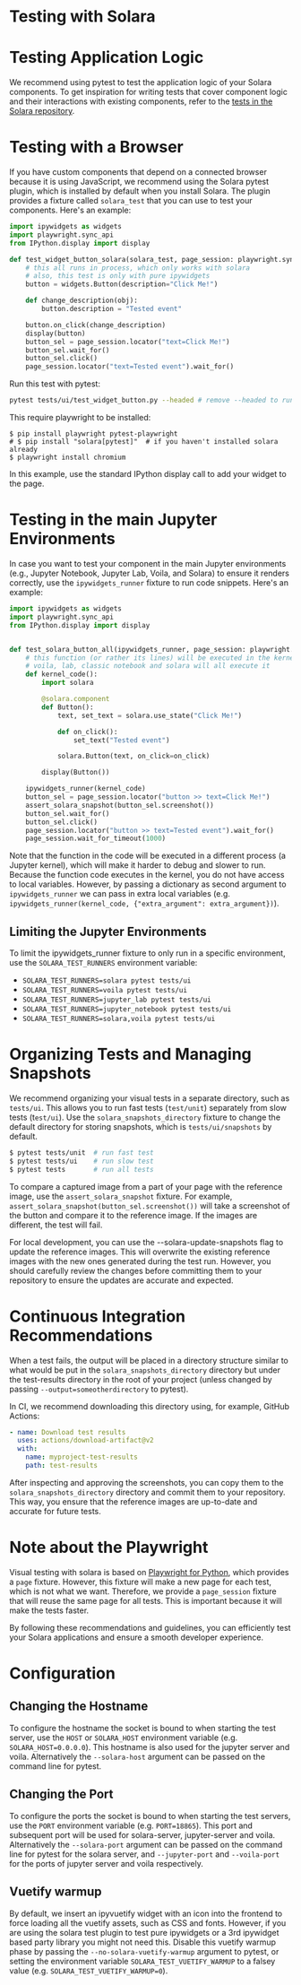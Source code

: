 # Testing with Solara
# Testing Application Logic

We recommend using pytest to test the application logic of your Solara components. To get inspiration for writing tests that cover component logic and their interactions with existing components, refer to the [tests in the Solara repository](https://github.com/widgetti/solara/tree/master/tests).

# Testing with a Browser

If you have custom components that depend on a connected browser because it is using JavaScript, we recommend using the Solara pytest plugin, which is installed by default when you install Solara. The plugin provides a fixture called `solara_test` that you can use to test your components. Here's an example:

```python
import ipywidgets as widgets
import playwright.sync_api
from IPython.display import display

def test_widget_button_solara(solara_test, page_session: playwright.sync_api.Page):
    # this all runs in process, which only works with solara
    # also, this test is only with pure ipywidgets
    button = widgets.Button(description="Click Me!")

    def change_description(obj):
        button.description = "Tested event"

    button.on_click(change_description)
    display(button)
    button_sel = page_session.locator("text=Click Me!")
    button_sel.wait_for()
    button_sel.click()
    page_session.locator("text=Tested event").wait_for()
```

Run this test with pytest:

```bash
pytest tests/ui/test_widget_button.py --headed # remove --headed to run headless
```

This require playwright to be installed:

```
$ pip install playwright pytest-playwright
# $ pip install "solara[pytest]"  # if you haven't installed solara already
$ playwright install chromium
```


In this example, use the standard IPython display call to add your widget to the page.

# Testing in the main Jupyter Environments

In case you want to test your component in the main Jupyter environments (e.g., Jupyter Notebook, Jupyter Lab, Voila, and Solara) to ensure it renders correctly, use the `ipywidgets_runner` fixture to run code snippets. Here's an example:

```python
import ipywidgets as widgets
import playwright.sync_api
from IPython.display import display


def test_solara_button_all(ipywidgets_runner, page_session: playwright.sync_api.Page, assert_solara_snapshot):
    # this function (or rather its lines) will be executed in the kernel
    # voila, lab, classic notebook and solara will all execute it
    def kernel_code():
        import solara

        @solara.component
        def Button():
            text, set_text = solara.use_state("Click Me!")

            def on_click():
                set_text("Tested event")

            solara.Button(text, on_click=on_click)

        display(Button())

    ipywidgets_runner(kernel_code)
    button_sel = page_session.locator("button >> text=Click Me!")
    assert_solara_snapshot(button_sel.screenshot())
    button_sel.wait_for()
    button_sel.click()
    page_session.locator("button >> text=Tested event").wait_for()
    page_session.wait_for_timeout(1000)
```

Note that the function in the code will be executed in a different process (a Jupyter kernel), which will make it harder to debug and slower to run.
Because the function code executes in the kernel, you do not have access to local variables. However, by passing a dictionary as second argument
to `ipywidgets_runner` we can pass in extra local variables (e.g. `ipywidgets_runner(kernel_code, {"extra_argument": extra_argument})`).

## Limiting the Jupyter Environments
To limit the ipywidgets_runner fixture to only run in a specific environment, use the `SOLARA_TEST_RUNNERS` environment variable:

 * `SOLARA_TEST_RUNNERS=solara pytest tests/ui`
 * `SOLARA_TEST_RUNNERS=voila pytest tests/ui`
 * `SOLARA_TEST_RUNNERS=jupyter_lab pytest tests/ui`
 * `SOLARA_TEST_RUNNERS=jupyter_notebook pytest tests/ui`
 * `SOLARA_TEST_RUNNERS=solara,voila pytest tests/ui`



# Organizing Tests and Managing Snapshots
We recommend organizing your visual tests in a separate directory, such as `tests/ui`. This allows you to run fast tests (`test/unit`) separately from slow tests (t`est/ui`). Use the `solara_snapshots_directory` fixture to change the default directory for storing snapshots, which is `tests/ui/snapshots` by default.

```bash
$ pytest tests/unit  # run fast test
$ pytest tests/ui    # run slow test
$ pytest tests       # run all tests
```

To compare a captured image from a part of your page with the reference image, use the `assert_solara_snapshot` fixture. For example, `assert_solara_snapshot(button_sel.screenshot())` will take a screenshot of the button and compare it to the reference image. If the images are different, the test will fail.

For local development, you can use the --solara-update-snapshots flag to update the reference images. This will overwrite the existing reference images with the new ones generated during the test run. However, you should carefully review the changes before committing them to your repository to ensure the updates are accurate and expected.


# Continuous Integration Recommendations

When a test fails, the output will be placed in a directory structure similar to what would be put in the `solara_snapshots_directory` directory but under the test-results directory in the root of your project (unless changed by passing `--output=someotherdirectory` to pytest).

In CI, we recommend downloading this directory using, for example, GitHub Actions:

```yaml
- name: Download test results
  uses: actions/download-artifact@v2
  with:
    name: myproject-test-results
    path: test-results
```


After inspecting and approving the screenshots, you can copy them to the `solara_snapshots_directory` directory and commit them to your repository. This way, you ensure that the reference images are up-to-date and accurate for future tests.


# Note about the Playwright

Visual testing with solara is based on [Playwright for Python](https://playwright.dev/python/), which provides a `page` fixture. However, this fixture will make a new page for each test, which is not what we want. Therefore, we provide a `page_session` fixture that will reuse the same page for all tests. This is important because it will make the tests faster.

By following these recommendations and guidelines, you can efficiently test your Solara applications and ensure a smooth developer experience.

# Configuration

## Changing the Hostname

To configure the hostname the socket is bound to when starting the test server, use the `HOST` or `SOLARA_HOST` environment variable (e.g. `SOLARA_HOST=0.0.0.0`). This hostname is also used for the jupyter server and voila. Alternatively the `--solara-host` argument can be passed on the command line for pytest.

## Changing the Port

To configure the ports the socket is bound to when starting the test servers, use the `PORT` environment variable (e.g. `PORT=18865`). This port and subsequent port will be used for solara-server, jupyter-server and voila. Alternatively the `--solara-port` argument can be passed on the command line for pytest for the solara server, and `--jupyter-port` and `--voila-port` for the ports of jupyter server and voila respectively.

## Vuetify warmup

By default, we insert an ipyvuetify widget with an icon into the frontend to force loading all the vuetify assets, such as CSS and fonts. However, if you are using the solara test plugin to test pure ipywidgets or a 3rd ipywidget based party library you might not need this. Disable this vuetify warmup phase by passing the `--no-solara-vuetify-warmup` argument to pytest, or setting the environment variable `SOLARA_TEST_VUETIFY_WARMUP` to a falsey value (e.g. `SOLARA_TEST_VUETIFY_WARMUP=0`).
